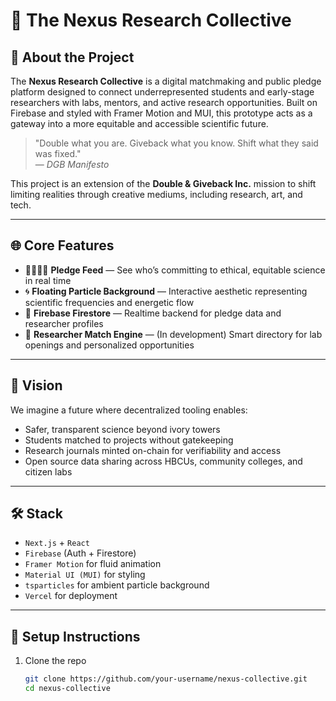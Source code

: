 # 🧠 The Nexus Research Collective

## 📖 About the Project

The **Nexus Research Collective** is a digital matchmaking and public pledge platform designed to connect underrepresented students and early-stage researchers with labs, mentors, and active research opportunities. Built on Firebase and styled with Framer Motion and MUI, this prototype acts as a gateway into a more equitable and accessible scientific future.

> "Double what you are. Giveback what you know. Shift what they said was fixed."  
> — _DGB Manifesto_

This project is an extension of the **Double & Giveback Inc.** mission to shift limiting realities through creative mediums, including research, art, and tech.

---

## 🌐 Core Features

- 🫱🏾‍🫲🏽 **Pledge Feed** — See who’s committing to ethical, equitable science in real time  
- 🌀 **Floating Particle Background** — Interactive aesthetic representing scientific frequencies and energetic flow  
- 🔐 **Firebase Firestore** — Realtime backend for pledge data and researcher profiles  
- 🧬 **Researcher Match Engine** — (In development) Smart directory for lab openings and personalized opportunities

---

## 📜 Vision

We imagine a future where decentralized tooling enables:
- Safer, transparent science beyond ivory towers  
- Students matched to projects without gatekeeping  
- Research journals minted on-chain for verifiability and access  
- Open source data sharing across HBCUs, community colleges, and citizen labs

---

## 🛠️ Stack

- `Next.js` + `React`
- `Firebase` (Auth + Firestore)
- `Framer Motion` for fluid animation
- `Material UI (MUI)` for styling
- `tsparticles` for ambient particle background
- `Vercel` for deployment

---

## 📌 Setup Instructions

1. Clone the repo  
   ```bash
   git clone https://github.com/your-username/nexus-collective.git
   cd nexus-collective
